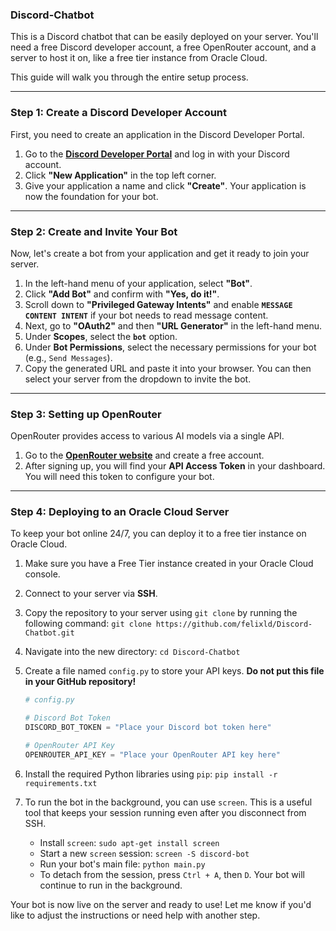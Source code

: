 ### Discord-Chatbot

This is a Discord chatbot that can be easily deployed on your server. You'll need a free Discord developer account, a free OpenRouter account, and a server to host it on, like a free tier instance from Oracle Cloud.

This guide will walk you through the entire setup process.

-----

### Step 1: Create a Discord Developer Account

First, you need to create an application in the Discord Developer Portal.

1.  Go to the **[Discord Developer Portal](https://www.google.com/search?q=https://discord.com/developers/applications)** and log in with your Discord account.
2.  Click **"New Application"** in the top left corner.
3.  Give your application a name and click **"Create"**. Your application is now the foundation for your bot.

-----

### Step 2: Create and Invite Your Bot

Now, let's create a bot from your application and get it ready to join your server.

1.  In the left-hand menu of your application, select **"Bot"**.
2.  Click **"Add Bot"** and confirm with **"Yes, do it\!"**.
3.  Scroll down to **"Privileged Gateway Intents"** and enable **`MESSAGE CONTENT INTENT`** if your bot needs to read message content.
4.  Next, go to **"OAuth2"** and then **"URL Generator"** in the left-hand menu.
5.  Under **Scopes**, select the **`bot`** option.
6.  Under **Bot Permissions**, select the necessary permissions for your bot (e.g., `Send Messages`).
7.  Copy the generated URL and paste it into your browser. You can then select your server from the dropdown to invite the bot.

-----

### Step 3: Setting up OpenRouter

OpenRouter provides access to various AI models via a single API.

1.  Go to the **[OpenRouter website](https://openrouter.ai)** and create a free account.
2.  After signing up, you will find your **API Access Token** in your dashboard. You will need this token to configure your bot.

-----

### Step 4: Deploying to an Oracle Cloud Server

To keep your bot online 24/7, you can deploy it to a free tier instance on Oracle Cloud.

1.  Make sure you have a Free Tier instance created in your Oracle Cloud console.

2.  Connect to your server via **SSH**.

3.  Copy the repository to your server using `git clone` by running the following command: `git clone https://github.com/felixld/Discord-Chatbot.git`

4.  Navigate into the new directory: `cd Discord-Chatbot`

5.  Create a file named `config.py` to store your API keys. **Do not put this file in your GitHub repository\!**

    ```python
    # config.py

    # Discord Bot Token
    DISCORD_BOT_TOKEN = "Place your Discord bot token here"

    # OpenRouter API Key
    OPENROUTER_API_KEY = "Place your OpenRouter API key here"
    ```

6.  Install the required Python libraries using `pip`: `pip install -r requirements.txt`

7.  To run the bot in the background, you can use `screen`. This is a useful tool that keeps your session running even after you disconnect from SSH.

      - Install `screen`: `sudo apt-get install screen`
      - Start a new `screen` session: `screen -S discord-bot`
      - Run your bot's main file: `python main.py`
      - To detach from the session, press `Ctrl + A`, then `D`. Your bot will continue to run in the background.

Your bot is now live on the server and ready to use\! Let me know if you'd like to adjust the instructions or need help with another step.
